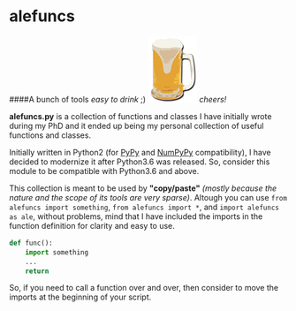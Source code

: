 # alefuncs
####A bunch of tools *easy to drink* ;)
![alt text](./alefuncs_logo.png "Logo Prova")
*cheers!*

**alefuncs.py** is a collection of functions and classes I have initially wrote during my PhD and it ended up being my personal collection of useful functions and classes.

Initially written in Python2 (for [PyPy](https://pypy.org/) and [NumPyPy](https://bitbucket.org/pypy/numpy) compatibility), I have decided to modernize it after Python3.6 was released. So, consider this module to be compatible with Python3.6 and above.

This collection is meant to be used by **"copy/paste"** *(mostly because the nature and the scope of its tools are very sparse)*. Altough you can use `from alefuncs import something`, `from alefuncs import *`, and `import alefuncs as ale`, without problems, mind that I have included the imports in the function definition for clarity and easy to use.

~~~python
def func():
    import something
    ...
    return
~~~

So, if you need to call a function over and over, then consider to move the imports at the beginning of your script.


  






